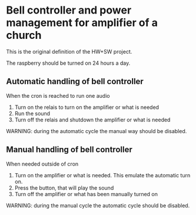 # Bell controller and power management for amplifier of a church

This is the original definition of the HW+SW project.

The raspberry should be turned on 24 hours a day.

## Automatic handling of bell controller

When the cron is reached to run one audio

1. Turn on the relais to turn on the amplifier or what is needed
2. Run the sound
3. Turn off the relais and shutdown the amplifier or what is needed

WARNING: during the automatic cycle the manual way should be disabled.

## Manual handling of bell controller

When needed outside of cron

1. Turn on the amplifier or what is needed. This emulate the automatic turn on.
2. Press the button, that will play the sound
3. Turn off the amplifier or what has been manually turned on

WARNING: during the manual cycle the automatic cycle should be disabled.
